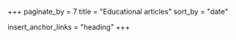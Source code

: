 +++
paginate_by = 7
title = "Educational articles"
sort_by = "date"

insert_anchor_links = "heading"
+++
